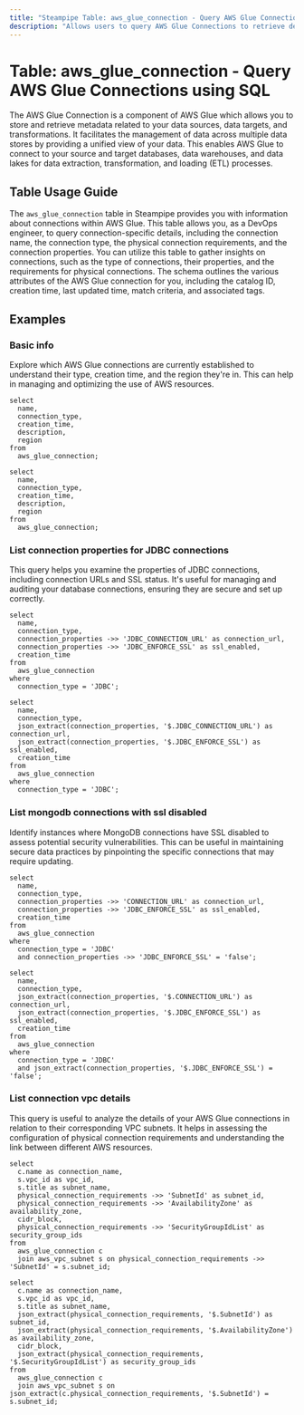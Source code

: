 ```yaml
---
title: "Steampipe Table: aws_glue_connection - Query AWS Glue Connections using SQL"
description: "Allows users to query AWS Glue Connections to retrieve detailed information about each connection."
---
```


# Table: aws_glue_connection - Query AWS Glue Connections using SQL

The AWS Glue Connection is a component of AWS Glue which allows you to store and retrieve metadata related to your data sources, data targets, and transformations. It facilitates the management of data across multiple data stores by providing a unified view of your data. This enables AWS Glue to connect to your source and target databases, data warehouses, and data lakes for data extraction, transformation, and loading (ETL) processes.

## Table Usage Guide

The `aws_glue_connection` table in Steampipe provides you with information about connections within AWS Glue. This table allows you, as a DevOps engineer, to query connection-specific details, including the connection name, the connection type, the physical connection requirements, and the connection properties. You can utilize this table to gather insights on connections, such as the type of connections, their properties, and the requirements for physical connections. The schema outlines the various attributes of the AWS Glue connection for you, including the catalog ID, creation time, last updated time, match criteria, and associated tags.

## Examples

### Basic info
Explore which AWS Glue connections are currently established to understand their type, creation time, and the region they're in. This can help in managing and optimizing the use of AWS resources.

```sql+postgres
select
  name,
  connection_type,
  creation_time,
  description,
  region
from
  aws_glue_connection;
```

```sql+sqlite
select
  name,
  connection_type,
  creation_time,
  description,
  region
from
  aws_glue_connection;
```

### List connection properties for JDBC connections
This query helps you examine the properties of JDBC connections, including connection URLs and SSL status. It's useful for managing and auditing your database connections, ensuring they are secure and set up correctly.

```sql+postgres
select
  name,
  connection_type,
  connection_properties ->> 'JDBC_CONNECTION_URL' as connection_url,
  connection_properties ->> 'JDBC_ENFORCE_SSL' as ssl_enabled,
  creation_time
from
  aws_glue_connection
where
  connection_type = 'JDBC';
```

```sql+sqlite
select
  name,
  connection_type,
  json_extract(connection_properties, '$.JDBC_CONNECTION_URL') as connection_url,
  json_extract(connection_properties, '$.JDBC_ENFORCE_SSL') as ssl_enabled,
  creation_time
from
  aws_glue_connection
where
  connection_type = 'JDBC';
```

### List mongodb connections with ssl disabled
Identify instances where MongoDB connections have SSL disabled to assess potential security vulnerabilities. This can be useful in maintaining secure data practices by pinpointing the specific connections that may require updating.

```sql+postgres
select
  name,
  connection_type,
  connection_properties ->> 'CONNECTION_URL' as connection_url,
  connection_properties ->> 'JDBC_ENFORCE_SSL' as ssl_enabled,
  creation_time
from
  aws_glue_connection
where
  connection_type = 'JDBC'
  and connection_properties ->> 'JDBC_ENFORCE_SSL' = 'false';
```

```sql+sqlite
select
  name,
  connection_type,
  json_extract(connection_properties, '$.CONNECTION_URL') as connection_url,
  json_extract(connection_properties, '$.JDBC_ENFORCE_SSL') as ssl_enabled,
  creation_time
from
  aws_glue_connection
where
  connection_type = 'JDBC'
  and json_extract(connection_properties, '$.JDBC_ENFORCE_SSL') = 'false';
```

### List connection vpc details
This query is useful to analyze the details of your AWS Glue connections in relation to their corresponding VPC subnets. It helps in assessing the configuration of physical connection requirements and understanding the link between different AWS resources.

```sql+postgres
select
  c.name as connection_name,
  s.vpc_id as vpc_id,
  s.title as subnet_name,
  physical_connection_requirements ->> 'SubnetId' as subnet_id,
  physical_connection_requirements ->> 'AvailabilityZone' as availability_zone,
  cidr_block,
  physical_connection_requirements ->> 'SecurityGroupIdList' as security_group_ids
from
  aws_glue_connection c
  join aws_vpc_subnet s on physical_connection_requirements ->> 'SubnetId' = s.subnet_id;
```

```sql+sqlite
select
  c.name as connection_name,
  s.vpc_id as vpc_id,
  s.title as subnet_name,
  json_extract(physical_connection_requirements, '$.SubnetId') as subnet_id,
  json_extract(physical_connection_requirements, '$.AvailabilityZone') as availability_zone,
  cidr_block,
  json_extract(physical_connection_requirements, '$.SecurityGroupIdList') as security_group_ids
from
  aws_glue_connection c
  join aws_vpc_subnet s on json_extract(c.physical_connection_requirements, '$.SubnetId') = s.subnet_id;
```
